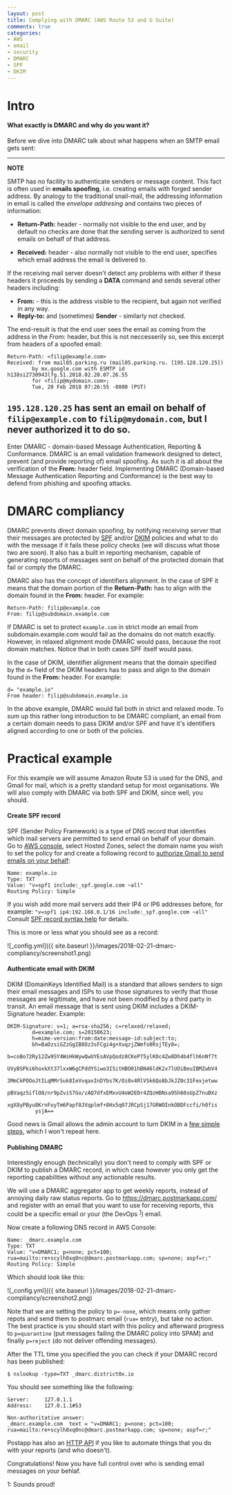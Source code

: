 ```yaml
---
layout: post
title: Complying with DMARC (AWS Route 53 and G Suite)
comments: true
categories:
- AWS
- email
- security
- DMARC
- SPF
- DKIM
---
```


# Intro

#### What exactly is DMARC and why do you want it?


Before we dive into DMARC talk about what happens when an SMTP email gets sent:

---
**NOTE**

SMTP has no facility to authenticate senders or message content. This fact is often used in **emails spoofing**, i.e. creating emails with forged sender address. By analogy to the traditional snail-mail, the addressing information in email is called the *envelope addresing* and contains two pieces of information:

* **Return-Path:** header - normally not visible to the end user, and by default no checks are done that the sending server is authorized to send emails on behalf of that address.

* **Received:** header - also normally not visible to the end user, specifies which email address the email is delivered to.

If the receiving mail server doesn't detect any problems with either if these headers it proceeds by sending a **DATA** command and sends several other headers including:

* **From:** - this is the address visible to the recipient, but again not verified in any way.
* **Reply-to:** and (sometimes) **Sender** - similarly not checked.

The end-result is that the end user sees the email as coming from the address in the *From:* header, but this is not neccesserily so, see this excerpt from headers of a spoofed email:

```
Return-Path: <filip@example.com>
Received: from mail05.parking.ru (mail05.parking.ru. [195.128.120.25])
        by mx.google.com with ESMTP id h138si2730943lfg.51.2018.02.20.07.26.55
        for <filip@mydomain.com>;
        Tue, 20 Feb 2018 07:26:55 -0800 (PST)
```

`195.128.120.25` has sent an email on behalf of `filip@example.com` to `filip@mydomain.com`, but I never authorized it to do so.
---

Enter DMARC - domain-based Message Authentication, Reporting & Conformance.
DMARC is an email validation framework designed to detect, prevent (and provide reporting of) email spoofing.
As such it is all about the verification of the **From:** header field.
Implementing DMARC (Domain-based Message Authentication Reporting and Conformance) is the best way to defend from phishing and spoofing attacks.

# DMARC compliancy

DMARC prevents direct domain spoofing, by notifying receiving server that their messages are protected by [SPF](https://en.wikipedia.org/wiki/Sender_Policy_Framework) and/or [DKIM](https://en.wikipedia.org/wiki/DomainKeys_Identified_Mail) policies and what to do with the message if it fails these policy checks (we will discuss what those two are soon).
It also has a built in reporting mechanism, capable of generating reports of messages sent on behalf of the protected domain that fail or comply the DMARC.

DMARC also has the concept of identifiers alignment.
In the case of SPF it means that the domain portion of the **Return-Path:** has to align with the domain found in the **From:** header.
For example:

```
Return-Path: filip@example.com
From: filip@subdomain.example.com
```

If DMARC is set to protect `example.com` in strict mode an email from subdomain.example.com would fail as the domains do not match exactly. However, in relaxed alignment mode DMARC would pass, because the root domain matches. Notice that in both cases SPF itself would pass.

In the case of DKIM, identifier alignment means that the domain specified by the `d=` field of the DKIM headers has to pass and align to the domain found in the **From:** header. For example:

```
d= "example.io"
From header: filip@subdomain.example.io
```

In the above example, DMARC would fail both in strict and relaxed mode.
To sum up this rather long introduction to be DMARC compliant, an email from a certain domain needs to pass DKIM and/or SPF and have it's identifiers aligned according to one or both of the policies.

# Practical example

For this example we will assume Amazon Route 53 is used for the DNS, and Gmail for mail, which is a pretty standard setup for most organisations.
We will also comply with DMARC via both SPF and DKIM, since well, you should.

#### Create SPF record

SPF (Sender Policy Framework) is a type of DNS record that identifies which mail servers are permitted to send email on behalf of your domain.
Go to [AWS console](https://console.aws.amazon.com/route53), select Hosted Zones, select the domain name you wish to set the policy for and create a following record to [authorize Gmail to send emails on your behalf](https://support.google.com/a/answer/178723?hl=en):

```
Name: example.io
Type: TXT
Value: "v=spf1 include:_spf.google.com ~all"
Routing Policy: Simple
```

If you wish add more mail servers add their IP4 or IP6 addresses before, for example: `"v=spf1 ip4:192.168.0.1/16 include:_spf.google.com ~all"`
Consult [SPF record syntax help](http://www.openspf.org/SPF_Record_Syntax) for details.

This is more or less what you should see as a record:

![_config.yml]({{ site.baseurl }}/images/2018-02-21-dmarc-compliancy/screenshot1.png)

#### Authenticate email with DKIM

DKIM (DomainKeys Identified Mail) is a standard that allows senders to sign their email messages and ISPs to use those signatures to verify that those messages are legitimate, and have not been modified by a third party in transit. An email message that is sent using DKIM includes a DKIM-Signature header. Example:

```
DKIM-Signature: v=1; a=rsa-sha256; c=relaxed/relaxed;
        d=example.com; s=20150623;
        h=mime-version:from:date:message-id:subject:to;
        bh=BaDzsiGZzGgIB8Oz3sFCgi4g+XuqzjZWmfo8RsjTEy8=;
        b=coBo72Ry12Zw9SY4WsHkWywQwUYEsAVpQodz8CKeP75ylKOc4Zw8Dh4b4flh6nNf7t
         UVyBSPki6hoxkXt37lxxW6gCPddYSiwo3I5itHBO01hBN46ldK2x7lUOiBeuIBMZwbV4
         3MmCkPOOoJtILqMMrSuk8IeVvqaxInDYbs7K/Oi0v4RlVSk6Qo8bJkJZ0c31Fexjetww
         pBVaqz5iflO8/nr9pZviS7Go/zAQ7dfxEMxvU4oW2EDr4ZQzHBNsa9Sh60sUpZ7nuBXz
         xgX8yPByu8KrnFoyTm6Papf8JVqplmf+8Hx5q07JRCpSj17GRWOInkOBDFccfi/h0fis
         ysjA==
```

Good news is Gmail allows the admin account to turn DKIM in a [few simple steps](https://support.google.com/a/answer/180504?hl=en), which I won't repeat here.

#### Publishing DMARC

Interestingly enough (technically) you don't need to comply with SPF or DKIM to publish a DMARC record, in which case however you only get the reporting capabilities without any actionable results.

We will use a DMARC aggregator app to get weekly reports, instead of annoying daily raw status reports.
Go to https://dmarc.postmarkapp.com/ and register with an email that you want to use for receiving reports, this could be a specific email or your (the DevOps <sup>[1](#footnote1)</sup>) email.

Now create a following DNS record in AWS Console:

```
Name: _dmarc.example.com
Type: TXT
Value: "v=DMARC1; p=none; pct=100; rua=mailto:re+scylh8xq0nc@dmarc.postmarkapp.com; sp=none; aspf=r;"
Routing Policy: Simple
```

Which should look like this:

![_config.yml]({{ site.baseurl }}/images/2018-02-21-dmarc-compliancy/screenshot2.png)

Note that we are setting the policy to `p=-none`, which means only gather repots and send them to postmarc email (`rua=` entry), but take no action.
The best practice is you should start with this policy and afterward progress to `p=quarantine` (put messages failing the DMARC policy into SPAM) and finally `p=reject` (do not deliver offending messages).

After the TTL time you specified the you can check if your DMARC record has been published:

```
$ nslookup -type=TXT _dmarc.district0x.io
```

You should see something like the following:

```
Server:		127.0.1.1
Address:	127.0.1.1#53

Non-authoritative answer:
_dmarc.example.com	text = "v=DMARC1; p=none; pct=100; rua=mailto:re+scylh8xq0nc@dmarc.postmarkapp.com; sp=none; aspf=r;"
```

Postapp has also an [HTTP API](https://dmarc.postmarkapp.com/api/) if you like to automate things that you do with your reports (and who doesn't).

Congratulations! Now you have full control over who is sending email messages on your behlaf.

<a name="footnote1">1</a>: Sounds proud!
